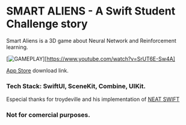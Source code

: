 # SMART ALIENS - A Swift Student Challenge story

Smart Aliens is a 3D game about Neural Network and Reinforcement learning. 

[![GAMEPLAY](https://img.www.youtube.com/vi/SrUT6E-Sw4A/maxresdefault.jpg)][https://www.youtube.com/watch?v=SrUT6E-Sw4A]

[App Store](https://apps.apple.com/br/app/aliens-network/id6478606549?l=en-GB) download link.

### Tech Stack: SwiftUI, SceneKit, Combine, UIKit.

Especial thanks for troydeville and his implementation of [NEAT SWIFT](https://github.com/troydeville/NEAT-swift)

### Not for comercial purposes.
